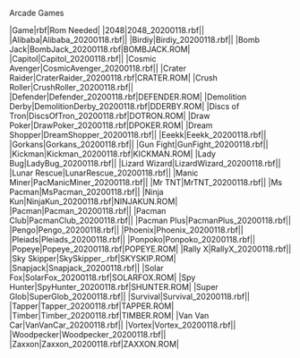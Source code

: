 Arcade Games

|Game|rbf|Rom Needed|
|2048|2048_20200118.rbf||
|Alibaba|Alibaba_20200118.rbf||
|Birdiy|Birdiy_20200118.rbf||
|Bomb Jack|BombJack_20200118.rbf|BOMBJACK.ROM|
|Capitol|Capitol_20200118.rbf||
|Cosmic Avenger|CosmicAvenger_20200118.rbf||
|Crater Raider|CraterRaider_20200118.rbf|CRATER.ROM|
|Crush Roller|CrushRoller_20200118.rbf||
|Defender|Defender_20200118.rbf|DEFENDER.ROM|
|Demolition Derby|DemolitionDerby_20200118.rbf|DDERBY.ROM|
|Discs of Tron|DiscsOfTron_20200118.rbf|DOTRON.ROM|
|Draw Poker|DrawPoker_20200118.rbf|DPOKER.ROM|
|Dream Shopper|DreamShopper_20200118.rbf||
|Eeekk|Eeekk_20200118.rbf||
|Gorkans|Gorkans_20200118.rbf||
|Gun Fight|GunFight_20200118.rbf||
|Kickman|Kickman_20200118.rbf|KICKMAN.ROM|
|Lady Bug|LadyBug_20200118.rbf||
|Lizard Wizard|LizardWizard_20200118.rbf||
|Lunar Rescue|LunarRescue_20200118.rbf||
|Manic Miner|PacManicMiner_20200118.rbf||
|Mr TNT|MrTNT_20200118.rbf||
|Ms Pacman|MsPacman_20200118.rbf||
|Ninja Kun|NinjaKun_20200118.rbf|NINJAKUN.ROM|
|Pacman|Pacman_20200118.rbf||
|Pacman Club|PacmanClub_20200118.rbf||
|Pacman Plus|PacmanPlus_20200118.rbf||
|Pengo|Pengo_20200118.rbf||
|Phoenix|Phoenix_20200118.rbf||
|Pleiads|Pleiads_20200118.rbf||
|Ponpoko|Ponpoko_20200118.rbf||
|Popeye|Popeye_20200118.rbf|POPEYE.ROM|
|Rally X|RallyX_20200118.rbf||
|Sky Skipper|SkySkipper_.rbf|SKYSKIP.ROM|
|Snapjack|Snapjack_20200118.rbf||
|Solar Fox|SolarFox_20200118.rbf|SOLARFOX.ROM|
|Spy Hunter|SpyHunter_20200118.rbf|SHUNTER.ROM|
|Super Glob|SuperGlob_20200118.rbf||
|Survival|Survival_20200118.rbf||
|Tapper|Tapper_20200118.rbf|TAPPER.ROM|
|Timber|Timber_20200118.rbf|TIMBER.ROM|
|Van Van Car|VanVanCar_20200118.rbf||
|Vortex|Vortex_20200118.rbf||
|Woodpecker|Woodpecker_20200118.rbf||
|Zaxxon|Zaxxon_20200118.rbf|ZAXXON.ROM|
